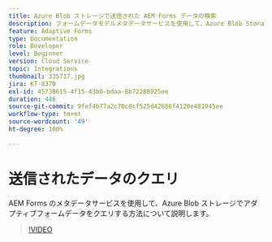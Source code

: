 ```yaml
---
title: Azure Blob ストレージで送信された AEM Forms データの検索
description: フォームデータモデルメタデータサービスを使用して、Azure Blob Storage で AEM Forms から送信されたデータをクエリする方法について説明します。
feature: Adaptive Forms
type: Documentation
role: Developer
level: Beginner
version: Cloud Service
topic: Integrations
thumbnail: 335717.jpg
jira: KT-8370
exl-id: 45738615-4f15-43b0-bdaa-8b72288925ee
duration: 446
source-git-commit: 9fef4b77a2c70c8cf525d42686f4120e481945ee
workflow-type: tm+mt
source-wordcount: '49'
ht-degree: 100%

---
```


# 送信されたデータのクエリ

AEM Forms のメタデータサービスを使用して、Azure Blob ストレージでアダプティブフォームデータをクエリする方法について説明します。

>[!VIDEO](https://video.tv.adobe.com/v/335717?quality=12&learn=on)
